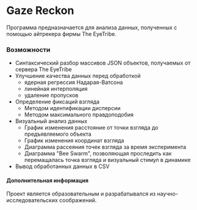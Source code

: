 # Gaze Reckon
Программа предназначается для анализа данных, полученных с помощью айтрекера фирмы The EyeTribe.
### Возможности
* Синтаксический разбор массивов JSON объектов, получаемых от сервера The EyeTribe
* Улучшение качества данных перед обработкой
  * ядерная регрессия Надарая-Ватсона
  * линейная интерполяция
  * удаление пропусков
* Определение фиксаций взгляда
  * Методом идентификации дисперсии
  * Методом максимального правдоподобия
* Визуальный анализ данных
  * График изменения расстояние от точки взгляда до предъявляемого объекта
  * График изменения координат взгляда
  * Диаграмма рассеяния точек взгляда за время эксперимента
  * Диаграмма "Bee Swarm", позволяющая проследить как перемащалась точка взгляда и визуальный стимул в динамике
* Вывод обработанных данных в CSV


#### Дополнительная информация
Проект является образовательным и разрабатывался из научно-исследовательских соображений.
